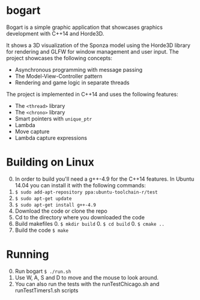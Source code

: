 # bogart
Bogart is a simple graphic application that showcases graphics development with C++14 and Horde3D.

It shows a 3D visualization of the Sponza model using the Horde3D library for rendering and GLFW for window management and user input. The project showcases the following concepts:

* Asynchronous programming with message passing
* The Model-View-Controller pattern
* Rendering and game logic in separate threads

The project is implemented in C++14 and uses the following features:

* The `<thread>` library
* The `<chrono>` library
* Smart pointers with `unique_ptr`
* Lambda
* Move capture
* Lambda capture expressions

# Building on Linux

0. In order to build you'll need a g++-4.9 for the C++14 features. In Ubuntu 14.04 you can install it with the following commands:
  0. `$ sudo add-apt-repository ppa:ubuntu-toolchain-r/test`
  0. `$ sudo apt-get update`
  0. `$ sudo apt-get install g++-4.9`
0. Download the code or clone the repo
0. Cd to the directory where you downloaded the code
0. Build makefiles
   0. `$ mkdir build`
   0. `$ cd build`
   0. `$ cmake ..`
0. Build the code
   `$ make`

# Running

0. Run bogart
  `$ ./run.sh`
0. Use W, A, S and D to move and the mouse to look around.
0. You can also run the tests with the runTestChicago.sh and runTestTimers1.sh scripts